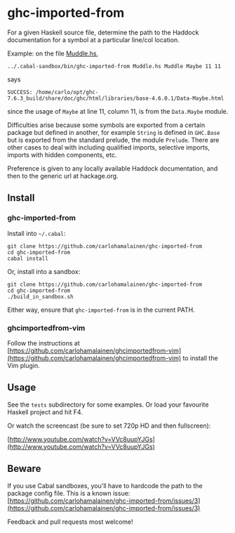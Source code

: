 ghc-imported-from
=================

For a given Haskell source file, determine the path to the Haddock documentation for a symbol at a particular line/col location.

Example: on the file [Muddle.hs](https://github.com/carlohamalainen/ghc-imported-from/blob/master/tests/Muddle.hs),

    ../.cabal-sandbox/bin/ghc-imported-from Muddle.hs Muddle Maybe 11 11

says

    SUCCESS: /home/carlo/opt/ghc-7.6.3_build/share/doc/ghc/html/libraries/base-4.6.0.1/Data-Maybe.html

since the usage of ```Maybe``` at line 11, column 11, is from the ```Data.Maybe``` module.

Difficulties arise because some symbols are exported from a certain
package but defined in another, for example ```String``` is defined in
```GHC.Base``` but is exported from the standard prelude, the module
```Prelude```. There are other cases to deal with including qualified
imports, selective imports, imports with hidden components, etc.

Preference is given to any locally available Haddock documentation,
and then to the generic url at hackage.org.

## Install

### ghc-imported-from

Install into ```~/.cabal```:

    git clone https://github.com/carlohamalainen/ghc-imported-from
    cd ghc-imported-from
    cabal install

Or, install into a sandbox:

    git clone https://github.com/carlohamalainen/ghc-imported-from
    cd ghc-imported-from
    ./build_in_sandbox.sh

Either way, ensure that ```ghc-imported-from``` is in the current PATH.

### ghcimportedfrom-vim

Follow the instructions at
[https://github.com/carlohamalainen/ghcimportedfrom-vim](https://github.com/carlohamalainen/ghcimportedfrom-vim)
to install the Vim plugin.

## Usage

See the ```tests``` subdirectory for some examples. Or load your favourite Haskell project and hit F4.

Or watch the screencast (be sure to set 720p HD and then fullscreen):

[http://www.youtube.com/watch?v=VVc8uupYJGs](http://www.youtube.com/watch?v=VVc8uupYJGs)

## Beware

If you use Cabal sandboxes, you'll have to hardcode the path to the package config file. This is a known issue: [https://github.com/carlohamalainen/ghc-imported-from/issues/3](https://github.com/carlohamalainen/ghc-imported-from/issues/3)

Feedback and pull requests most welcome!
